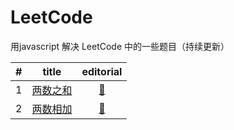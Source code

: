 # LeetCode
用javascript 解决 LeetCode 中的一些题目（持续更新）

| #   | title | editorial  |
| :-: | ----- |    :--:    |
| 1 | [两数之和](https://github.com/snayan/LeetCode/blob/master/Algorithms/two-sum.js) | [:book:](https://leetcode-cn.com/articles/two-sum/) |
| 2 | [两数相加](https://github.com/snayan/LeetCode/blob/master/Algorithms/add-two-numbers.js) | [:book:](https://leetcode-cn.com/problems/add-two-numbers/solution/) |

